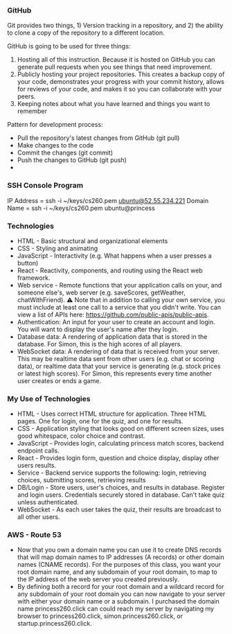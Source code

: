 ### GitHub
Git provides two things, 1) Version tracking in a repository, and 2) the ability to clone a copy of the repository to a different location.

GitHub is going to be used for three things:
1. Hosting all of this instruction. Because it is hosted on GitHub you can generate pull requests when you see things that need improvement.
2. Publicly hosting your project repositories. This creates a backup copy of your code, demonstrates your progress with your commit history, allows for reviews of your code, and makes it so you can collaborate with your peers. 
3. Keeping notes about what you have learned and things you want to remember

Pattern for development process:
- Pull the repository's latest changes from GitHub (git pull)
- Make changes to the code
- Commit the changes (git commit)
- Push the changes to GitHub (git push)
- 
### SSH Console Program
IP Address = ssh -i ~/keys/cs260.pem ubuntu@52.55.234.221
Domain Name = ssh -i ~/keys/cs260.pem ubuntu@princess

### Technologies
- HTML - Basic structural and organizational elements
- CSS - Styling and animating
- JavaScript - Interactivity (e.g. What happens when a user presses a button)
- React - Reactivity, components, and routing using the React web framework.
- Web service - Remote functions that your application calls on your, and someone else's, web server (e.g. saveScores, getWeather, chatWithFriend).
⚠ Note that in addition to calling your own service, you must include at least one call to a service that you didn't write. You can view a list of APIs here: https://github.com/public-apis/public-apis.
- Authentication: An input for your user to create an account and login. You will want to display the user's name after they login.
- Database data: A rendering of application data that is stored in the database. For Simon, this is the high scores of all players.
- WebSocket data: A rendering of data that is received from your server. This may be realtime data sent from other users (e.g. chat or scoring data), or realtime data that your service is generating (e.g. stock prices or latest high scores). For Simon, this represents every time another user creates or ends a game.

### My Use of Technologies
- HTML - Uses correct HTML structure for application. Three HTML pages. One for login, one for the quiz, and one for results.   
- CSS - Application styling that looks good on different screen sizes, uses good whitespace, color choice and contrast.  
- JavaScript - Provides login, calculating princess match scores, backend endpoint calls.  
- React - Provides login form, question and choice display, display other users results.  
- Service - Backend service supports the following: login, retrieving choices, submitting scores, retrieving results   
- DB/Login - Store users, user's choices, and results in database. Register and login users. Credentials securely stored in database. Can't take quiz unless authenticated.  
- WebSocket - As each user takes the quiz, their results are broadcast to all other users.

### AWS - Route 53
- Now that you own a domain name you can use it to create DNS records that will map domain names to IP addresses (A records) or other domain names (CNAME records). For the purposes of this class, you want your root domain name, and any subdomain of your root domain, to map to the IP address of the web server you created previously.
- By defining both a record for your root domain and a wildcard record for any subdomain of your root domain you can now navigate to your server with either your domain name or a subdomain. I purchased the domain name princess260.click can could reach my server by navigating my browser to princess260.click, simon.princess260.click, or startup.princess260.click.
